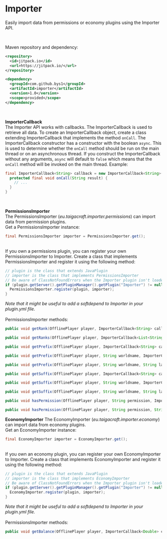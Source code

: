 # Importer

Easily import data from permissions or economy plugins using the Importer API.

<br />

Maven repository and dependency:
```xml
<repository>
  <id>jitpack.io</id>
  <url>https://jitpack.io/</url>
</repository>
```
```xml
<dependency>
  <groupId>com.github.bys1</groupId>
  <artifactId>importer</artifactId>
  <version>1.0</version>
  <scope>provided</scope>
</dependency>
```

<br />

**ImporterCallback** <br />
The Importer API works with callbacks. The ImporterCallback is used to retrieve all data.
To create an ImporterCallback object, create a class extending ImporterCallback that implements the method `onCall`.
The ImporterCallback constructor has a constructor with the boolean `async`. This is used to determine whether the `onCall` method should be run on the main thread or on an asynchronous thread. If you construct the ImporterCallback without any arguments, `async` will default to `false` which means that the `onCall` method will be invoked on the main thread.
Example:
```java
final ImporterCallback<String> callback = new ImporterCallback<String>() {
  protected final void onCall(String result) {
    // ...
  }
}
```

<br />

**PermissionsImporter** <br />
The PermissionsImporter (*eu.taigacraft.importer.permissions*) can import data from permission plugins.
<br />
Get a PermissionsImporter instance:
```java
final PermissionsImporter importer = PermissionsImporter.get();
```
<br />
If you own a permissions plugin, you can register your own PermissionsImporter to Importer. Create a class that implements PermissionsImporter and register it using the following method:

```java
// plugin is the class that extends JavaPlugin
// importer is the class that implements PermissionsImporter
// Be aware of ClassNotFoundErrors when the Importer plugin isn't loaded!
if (plugin.getServer().getPluginManager().getPlugin("Importer") != null) {
  PermissionsImporter.register(plugin, importer);
}
```
*Note that it might be useful to add a softdepend to Importer in your plugin.yml file.*
<br />
<br />
PermissionsImporter methods:

```java
public void getRank(OfflinePlayer player, ImporterCallback<String> callback);
```
```java
public void getRanks(OfflinePlayer player, ImporterCallback<List<String>> callback);
```
```java
public void getPrefix(OfflinePlayer player, ImporterCallback<String> callback);
```
```java
public void getPrefix(OfflinePlayer player, String worldname, ImporterCallback<String> callback);
```
```java
public void getPrefix(OfflinePlayer player, String worldname, String ladder, ImporterCallback<String> callback);
```
```java
public void getSuffix(OfflinePlayer player, ImporterCallback<String> callback);
```
```java
public void getSuffix(OfflinePlayer player, String worldname, ImporterCallback<String> callback);
```
```java
public void getSuffix(OfflinePlayer player, String worldname, String ladder, ImporterCallback<String> callback);
```
```java
public void hasPermission(OfflinePlayer player, String permission, ImporterCallback<Boolean> callback);
```
```java
public void hasPermission(OfflinePlayer player, String permission, String worldname, ImporterCallback<Boolean> callback);
```

**EconomyImporter**
The EconomyImporter (*eu.taigacraft.importer.economy*) can import data from economy plugins.
<br />
Get an EconomyImporter instance:
```java
final EconomyImporter importer = EconomyImporter.get();
```
<br />
If you own an economy plugin, you can register your own EconomyImporter to Importer. Create a class that implements EconomyImporter and register it using the following method:

```java
// plugin is the class that extends JavaPlugin
// importer is the class that implements EconomyImporter
// Be aware of ClassNotFoundErrors when the Importer plugin isn't loaded!
if (plugin.getServer().getPluginManager().getPlugin("Importer") != null) {
  EconomyImporter.register(plugin, importer);
}
```
*Note that it might be useful to add a softdepend to Importer in your plugin.yml file.*
<br />
<br />
PermissionsImporter methods:

```java
public void getBalance(OfflinePlayer player, ImporterCallback<Double> callback);
```
